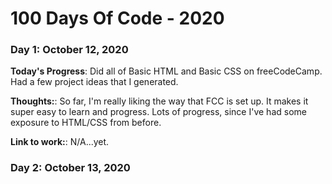# 100 Days Of Code - 2020

### Day 1: October 12, 2020

**Today's Progress**: Did all of Basic HTML and Basic CSS on freeCodeCamp. Had a few project ideas that I generated.

**Thoughts:**: So far, I'm really liking the way that FCC is set up. It makes it super easy to learn and progress. Lots of progress, since I've had some exposure to HTML/CSS from before.

**Link to work:**: N/A...yet.

### Day 2: October 13, 2020